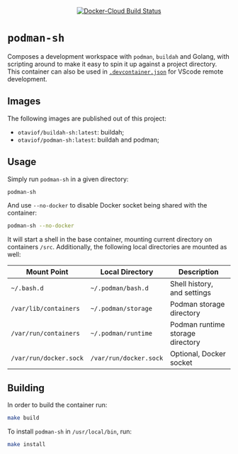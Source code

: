 <p align="center">
	<a alt="Docker-Cloud Build Status" href="https://hub.docker.com/r/otaviof/podman-sh">
	<img alt="Docker-Cloud Build Status" src="https://img.shields.io/docker/cloud/build/otaviof/podman-sh.svg">
	</a>
</p>

# `podman-sh`

Composes a development workspace with `podman`, `buildah` and Golang, with scripting around to make
it easy to spin it up against a project directory. This container can also be used in
[`.devcontainer.json`][devcontainer] for VScode remote development.

## Images

The following images are published out of this project:

* `otaviof/buildah-sh:latest`: buildah;
* `otaviof/podman-sh:latest`: buildah and podman;

## Usage

Simply run `podman-sh` in a given directory:

```bash
podman-sh
```

And use `--no-docker` to disable Docker socket being shared with the container:

```bash
podman-sh --no-docker
```

It will start a shell in the base container, mounting current directory on containers `/src`.
Additionally, the following local directories are mounted as well:

| Mount Point            | Local Directory        | Description                      |
|------------------------|------------------------|----------------------------------|
| `~/.bash.d`            | `~/.podman/bash.d`     | Shell history, and settings      |
| `/var/lib/containers`  | `~/.podman/storage`    | Podman storage directory         |
| `/var/run/containers`  | `~/.podman/runtime`    | Podman runtime storage directory |
| `/var/run/docker.sock` | `/var/run/docker.sock` | Optional, Docker socket          |

## Building

In order to build the container run:

```bash
make build
```

To install `podman-sh` in `/usr/local/bin`, run:

```bash
make install
```

[devcontainer]: https://code.visualstudio.com/docs/remote/containers#_creating-a-devcontainerjson-file
